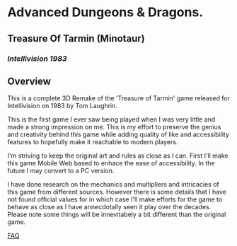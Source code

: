 # Advanced Dungeons & Dragons.
## Treasure Of Tarmin (Minotaur)
### _Intellivision 1983_

## Overview

This is a complete 3D Remake of the 'Treasure of Tarmin' game released for Intellivision 
on 1983 by Tom Laughrin.

This is the first game I ever saw being played when I was very little and made a strong 
impression on me.  This is my effort to preserve the genius and creativity behind this
game while adding quality of like and accessibility features to hopefully make it reachable
to modern players.

I'm striving to keep the original art and rules as close as I can.  First I'll make this
game Mobile Web based to enhace the ease of accessibility. In the future I may convert to
a PC version.

I have done research on the mechanics and multipliers and intricacies of this game from
different sources.  However there is some details that I have not found official values 
for in which case I'll make efforts for the game to behave as close as I have annecdotally
seen it play over the decades.   Please note some things will be innevitabely a bit different
than the original game.

[FAQ](docs/FAQ.txt)